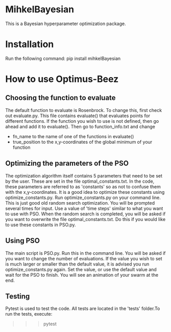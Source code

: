 # MihkelBayesian

This is a Bayesian hyperparameter optimization package. 

# Installation

Run the following command:
pip install mihkelBayesian

# How to use Optimus-Beez

## Choosing the function to evaluate

The default function to evaluate is Rosenbrock. To change this, first check out evaluate.py. This file contains evaluate() that evaluates points for different functions. If the function you wish to use is not defined, then go ahead and add it to evaluate(). Then go to function_info.txt and change
- fn_name to the name of one of the functions in evaluate()
- true_position to the x,y-coordinates of the global minimum of your function

## Optimizing the parameters of the PSO

The optimization algorithm itself contains 5 parameters that need to be set by the user. These are set in the file optimal_constants.txt. In the code, these parameters are referred to as 'constants' so as not to confuse them with the x,y-coordinates.
It is a good idea to optimize these constants using optimize_constants.py. Run optimize_constants.py on your command line. This is just good old random search optimization. You will be prompted several times for input. Use a value of 'time steps' similar to what you want to use with PSO.
When the random search is completed, you will be asked if you want to overwrite the file optimal_constants.txt. Do this if you would like to use these constants in PSO.py.

## Using PSO

The main script is PSO.py. Run this in the command line. You will be asked if you want to change the number of evaluations. If the value you wish to set is much larger or smaller than the default value, it is advised you run optimize_constants.py again. Set the value, or use the default value and wait for the PSO to finish. You will see an animation of your swarm at the end.

## Testing

Pytest is used to test the code. All tests are located in the 'tests' folder.To run the tests, execute:

>>> pytest